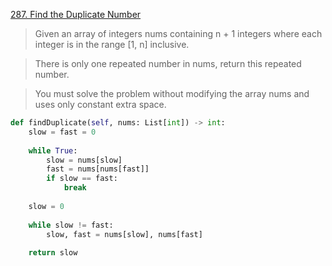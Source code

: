 [287. Find the Duplicate Number](https://leetcode.com/problems/find-the-duplicate-number)

> Given an array of integers nums containing n + 1 integers where each integer is in the range [1, n] inclusive.

> There is only one repeated number in nums, return this repeated number.

> You must solve the problem without modifying the array nums and uses only constant extra space.

```python
def findDuplicate(self, nums: List[int]) -> int: 
    slow = fast = 0 
        
    while True: 
        slow = nums[slow] 
        fast = nums[nums[fast]] 
        if slow == fast: 
            break 
            
    slow = 0 
        
    while slow != fast: 
        slow, fast = nums[slow], nums[fast] 
            
    return slow
```